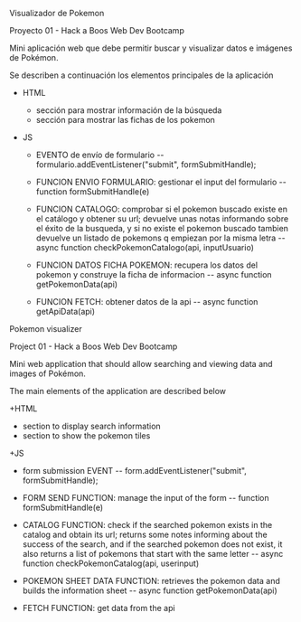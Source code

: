 Visualizador de Pokemon

Proyecto 01 - Hack a Boos Web Dev Bootcamp

Mini aplicación web que debe permitir buscar y visualizar
datos e imágenes de Pokémon.

Se describen a continuación los elementos principales de la aplicación

 + HTML
 	- sección para mostrar información de la búsqueda
 	- sección para mostrar las fichas de los pokemon
 	
 + JS
 	- EVENTO de envío de formulario
		-- formulario.addEventListener("submit", formSubmitHandle);
		
	- FUNCION ENVIO FORMULARIO: gestionar el input del formulario
		-- function formSubmitHandle(e)
		
	- FUNCION CATALOGO: comprobar si el pokemon buscado existe en el catálogo y obtener su url; devuelve unas notas informando sobre el éxito de la busqueda, y si no existe el pokemon buscado tambien devuelve un listado de pokemons q empiezan por la misma letra
		-- async function checkPokemonCatalogo(api, inputUsuario)
		
	- FUNCION DATOS FICHA POKEMON: recupera los datos del pokemon y construye la ficha de informacion
		-- async function getPokemonData(api)
		
	- FUNCION FETCH: obtener datos de la api
		-- async function getApiData(api)

Pokemon visualizer

Project 01 - Hack a Boos Web Dev Bootcamp

Mini web application that should allow searching and viewing
data and images of Pokémon.

The main elements of the application are described below

  +HTML
  - section to display search information
  - section to show the pokemon tiles
 
  +JS
  - form submission EVENT
-- form.addEventListener("submit", formSubmitHandle);

- FORM SEND FUNCTION: manage the input of the form
-- function formSubmitHandle(e)

- CATALOG FUNCTION: check if the searched pokemon exists in the catalog and obtain its url; returns some notes informing about the success of the search, and if the searched pokemon does not exist, it also returns a list of pokemons that start with the same letter
-- async function checkPokemonCatalog(api, userinput)

- POKEMON SHEET DATA FUNCTION: retrieves the pokemon data and builds the information sheet
-- async function getPokemonData(api)

- FETCH FUNCTION: get data from the api
